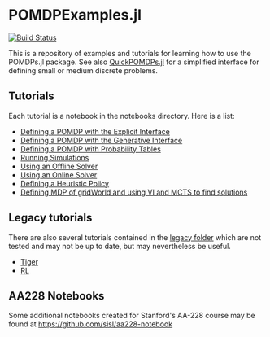 # POMDPExamples.jl

[![Build Status](https://travis-ci.org/JuliaPOMDP/POMDPExamples.jl.svg?branch=master)](https://travis-ci.org/JuliaPOMDP/POMDPExamples.jl)

This is a repository of examples and tutorials for learning how to use the POMDPs.jl package. See also [QuickPOMDPs.jl](https://github.com/JuliaPOMDP/QuickPOMDPs.jl) for a simplified interface for defining small or medium discrete problems.

## Tutorials

Each tutorial is a notebook in the notebooks directory. Here is a list:

- [Defining a POMDP with the Explicit Interface](notebooks/Defining-a-POMDP-with-the-Explicit-Interface.ipynb)
- [Defining a POMDP with the Generative Interface](notebooks/Defining-a-POMDP-with-the-Generative-Interface.ipynb)
- [Defining a POMDP with Probability Tables](https://github.com/JuliaPOMDP/POMDPExamples.jl/blob/master/notebooks/Defining-a-tabular-POMDP.ipynb)
- [Running Simulations](notebooks/Running-Simulations.ipynb)
- [Using an Offline Solver](notebooks/Using-an-Offline-Solver.ipynb)
- [Using an Online Solver](notebooks/Using-an-Online-Solver.ipynb)
- [Defining a Heuristic Policy](notebooks/Defining-a-Heuristic-Policy.ipynb)
- [Defining MDP of gridWorld and using VI and MCTS to find solutions](notebooks/GridWorld.ipynb)

## Legacy tutorials

There are also several tutorials contained in the [legacy folder](legacy) which are not tested and may not be up to date, but may nevertheless be useful.

- [Tiger](legacy/Tiger.ipynb)
- [RL](legacy/rl-tuto/reinforcement_learning_tutorial.ipynb)

## AA228 Notebooks

Some additional notebooks created for Stanford's AA-228 course may be found at https://github.com/sisl/aa228-notebook

